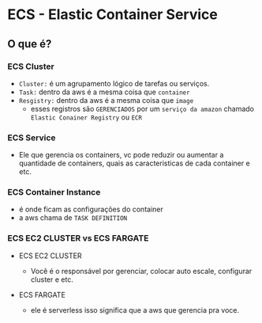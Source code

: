 # ECS - Elastic Container Service

## O que é?

### ECS Cluster

- `Cluster:` é um agrupamento lógico de tarefas ou serviços.
- `Task:` dentro da aws é a mesma coisa que `container`
- `Resgistry:` dentro da aws é a mesma coisa que `image`
  - esses registros são `GERENCIADOS` por um `serviço da amazon` chamado `Elastic Conainer Registry` ou `ECR`

### ECS Service

- Ele que gerencia os containers, vc pode reduzir ou aumentar a quantidade de containers, quais as caracteristicas de cada container e etc.

### ECS Container Instance

- é onde ficam as configurações do container
- a aws chama de `TASK DEFINITION`

### ECS EC2 CLUSTER vs ECS FARGATE

- ECS EC2 CLUSTER

  - Você é o responsável por gerenciar, colocar auto escale, configurar cluster e etc.

- ECS FARGATE
  - ele é serverless isso significa que a aws que gerencia pra voce.
